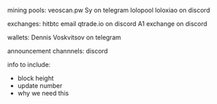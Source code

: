 mining pools:
veoscan.pw Sy on telegram
lolopool loloxiao on discord

exchanges:
hitbtc email
qtrade.io on discord
A1 exchange on discord

wallets:
Dennis Voskvitsov on telegram

announcement channnels:
discord


info to include:
* block height
* update number
* why we need this
